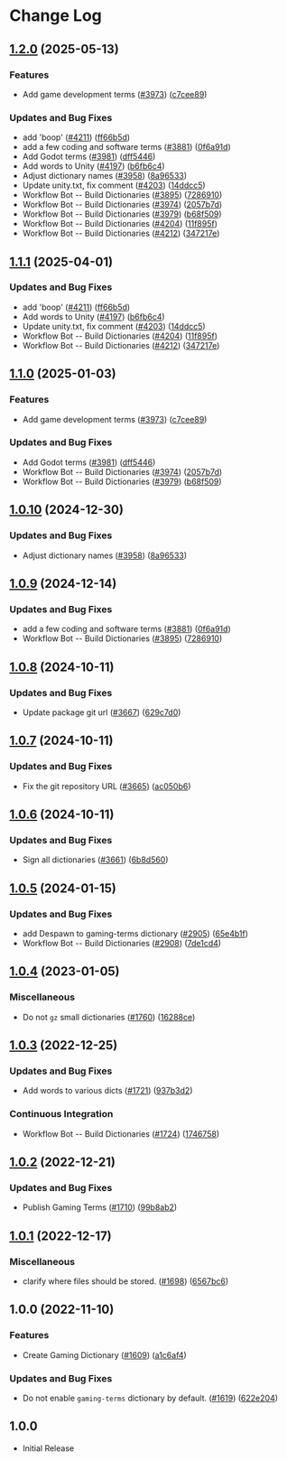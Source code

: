 # Change Log

## [1.2.0](https://github.com/ccoveille-forks/cspell-dicts/compare/@cspell/dict-gaming-terms@1.1.1...@cspell/dict-gaming-terms@1.2.0) (2025-05-13)


### Features

* Add game development terms ([#3973](https://github.com/ccoveille-forks/cspell-dicts/issues/3973)) ([c7cee89](https://github.com/ccoveille-forks/cspell-dicts/commit/c7cee89f83ff8924d58cbb1fcc31a1d68ba94c7c))


### Updates and Bug Fixes

* add 'boop' ([#4211](https://github.com/ccoveille-forks/cspell-dicts/issues/4211)) ([ff66b5d](https://github.com/ccoveille-forks/cspell-dicts/commit/ff66b5d04094048afdac3153dace1edc6d8a7fdc))
* add a few coding and software terms ([#3881](https://github.com/ccoveille-forks/cspell-dicts/issues/3881)) ([0f6a91d](https://github.com/ccoveille-forks/cspell-dicts/commit/0f6a91d7c4aa74180798a1b2fcbe338c3900d173))
* Add Godot terms ([#3981](https://github.com/ccoveille-forks/cspell-dicts/issues/3981)) ([dff5446](https://github.com/ccoveille-forks/cspell-dicts/commit/dff544642bd7a0f1594674d1d2e4b74b427a3724))
* Add words to Unity ([#4197](https://github.com/ccoveille-forks/cspell-dicts/issues/4197)) ([b6fb6c4](https://github.com/ccoveille-forks/cspell-dicts/commit/b6fb6c49ac396253f740dc963bc8314201b5755d))
* Adjust dictionary names ([#3958](https://github.com/ccoveille-forks/cspell-dicts/issues/3958)) ([8a96533](https://github.com/ccoveille-forks/cspell-dicts/commit/8a96533bec21280103740868b81559437c413501))
* Update unity.txt, fix comment ([#4203](https://github.com/ccoveille-forks/cspell-dicts/issues/4203)) ([14ddcc5](https://github.com/ccoveille-forks/cspell-dicts/commit/14ddcc5c06c5fcaf2de088e60d6e30a73008184b))
* Workflow Bot -- Build Dictionaries ([#3895](https://github.com/ccoveille-forks/cspell-dicts/issues/3895)) ([7286910](https://github.com/ccoveille-forks/cspell-dicts/commit/72869100c67a69419f53aa6c1033f45a856c7ca6))
* Workflow Bot -- Build Dictionaries ([#3974](https://github.com/ccoveille-forks/cspell-dicts/issues/3974)) ([2057b7d](https://github.com/ccoveille-forks/cspell-dicts/commit/2057b7d2fc5e8ad0b0ba7b097f360983b0dea63b))
* Workflow Bot -- Build Dictionaries ([#3979](https://github.com/ccoveille-forks/cspell-dicts/issues/3979)) ([b68f509](https://github.com/ccoveille-forks/cspell-dicts/commit/b68f5092d86fd7d85ab001262ec73c1fa636c24c))
* Workflow Bot -- Build Dictionaries ([#4204](https://github.com/ccoveille-forks/cspell-dicts/issues/4204)) ([11f895f](https://github.com/ccoveille-forks/cspell-dicts/commit/11f895fd5a30a19551617c2804b24c25331a98be))
* Workflow Bot -- Build Dictionaries ([#4212](https://github.com/ccoveille-forks/cspell-dicts/issues/4212)) ([347217e](https://github.com/ccoveille-forks/cspell-dicts/commit/347217e0493ac89335829185365f97148354f821))

## [1.1.1](https://github.com/streetsidesoftware/cspell-dicts/compare/@cspell/dict-gaming-terms@1.1.0...@cspell/dict-gaming-terms@1.1.1) (2025-04-01)


### Updates and Bug Fixes

* add 'boop' ([#4211](https://github.com/streetsidesoftware/cspell-dicts/issues/4211)) ([ff66b5d](https://github.com/streetsidesoftware/cspell-dicts/commit/ff66b5d04094048afdac3153dace1edc6d8a7fdc))
* Add words to Unity ([#4197](https://github.com/streetsidesoftware/cspell-dicts/issues/4197)) ([b6fb6c4](https://github.com/streetsidesoftware/cspell-dicts/commit/b6fb6c49ac396253f740dc963bc8314201b5755d))
* Update unity.txt, fix comment ([#4203](https://github.com/streetsidesoftware/cspell-dicts/issues/4203)) ([14ddcc5](https://github.com/streetsidesoftware/cspell-dicts/commit/14ddcc5c06c5fcaf2de088e60d6e30a73008184b))
* Workflow Bot -- Build Dictionaries ([#4204](https://github.com/streetsidesoftware/cspell-dicts/issues/4204)) ([11f895f](https://github.com/streetsidesoftware/cspell-dicts/commit/11f895fd5a30a19551617c2804b24c25331a98be))
* Workflow Bot -- Build Dictionaries ([#4212](https://github.com/streetsidesoftware/cspell-dicts/issues/4212)) ([347217e](https://github.com/streetsidesoftware/cspell-dicts/commit/347217e0493ac89335829185365f97148354f821))

## [1.1.0](https://github.com/streetsidesoftware/cspell-dicts/compare/@cspell/dict-gaming-terms@1.0.10...@cspell/dict-gaming-terms@1.1.0) (2025-01-03)


### Features

* Add game development terms ([#3973](https://github.com/streetsidesoftware/cspell-dicts/issues/3973)) ([c7cee89](https://github.com/streetsidesoftware/cspell-dicts/commit/c7cee89f83ff8924d58cbb1fcc31a1d68ba94c7c))


### Updates and Bug Fixes

* Add Godot terms ([#3981](https://github.com/streetsidesoftware/cspell-dicts/issues/3981)) ([dff5446](https://github.com/streetsidesoftware/cspell-dicts/commit/dff544642bd7a0f1594674d1d2e4b74b427a3724))
* Workflow Bot -- Build Dictionaries ([#3974](https://github.com/streetsidesoftware/cspell-dicts/issues/3974)) ([2057b7d](https://github.com/streetsidesoftware/cspell-dicts/commit/2057b7d2fc5e8ad0b0ba7b097f360983b0dea63b))
* Workflow Bot -- Build Dictionaries ([#3979](https://github.com/streetsidesoftware/cspell-dicts/issues/3979)) ([b68f509](https://github.com/streetsidesoftware/cspell-dicts/commit/b68f5092d86fd7d85ab001262ec73c1fa636c24c))

## [1.0.10](https://github.com/streetsidesoftware/cspell-dicts/compare/@cspell/dict-gaming-terms@1.0.9...@cspell/dict-gaming-terms@1.0.10) (2024-12-30)


### Updates and Bug Fixes

* Adjust dictionary names ([#3958](https://github.com/streetsidesoftware/cspell-dicts/issues/3958)) ([8a96533](https://github.com/streetsidesoftware/cspell-dicts/commit/8a96533bec21280103740868b81559437c413501))

## [1.0.9](https://github.com/streetsidesoftware/cspell-dicts/compare/@cspell/dict-gaming-terms@1.0.8...@cspell/dict-gaming-terms@1.0.9) (2024-12-14)


### Updates and Bug Fixes

* add a few coding and software terms ([#3881](https://github.com/streetsidesoftware/cspell-dicts/issues/3881)) ([0f6a91d](https://github.com/streetsidesoftware/cspell-dicts/commit/0f6a91d7c4aa74180798a1b2fcbe338c3900d173))
* Workflow Bot -- Build Dictionaries ([#3895](https://github.com/streetsidesoftware/cspell-dicts/issues/3895)) ([7286910](https://github.com/streetsidesoftware/cspell-dicts/commit/72869100c67a69419f53aa6c1033f45a856c7ca6))

## [1.0.8](https://github.com/streetsidesoftware/cspell-dicts/compare/@cspell/dict-gaming-terms@1.0.7...@cspell/dict-gaming-terms@1.0.8) (2024-10-11)


### Updates and Bug Fixes

* Update package git url ([#3667](https://github.com/streetsidesoftware/cspell-dicts/issues/3667)) ([629c7d0](https://github.com/streetsidesoftware/cspell-dicts/commit/629c7d0a5e1bacad1d3874b1f8372edc3494ef97))

## [1.0.7](https://github.com/streetsidesoftware/cspell-dicts/compare/@cspell/dict-gaming-terms@1.0.6...@cspell/dict-gaming-terms@1.0.7) (2024-10-11)


### Updates and Bug Fixes

* Fix the git repository URL ([#3665](https://github.com/streetsidesoftware/cspell-dicts/issues/3665)) ([ac050b6](https://github.com/streetsidesoftware/cspell-dicts/commit/ac050b697d57820109995e92fac5ccc32ced1723))

## [1.0.6](https://github.com/streetsidesoftware/cspell-dicts/compare/@cspell/dict-gaming-terms@1.0.5...@cspell/dict-gaming-terms@1.0.6) (2024-10-11)


### Updates and Bug Fixes

* Sign all dictionaries ([#3661](https://github.com/streetsidesoftware/cspell-dicts/issues/3661)) ([6b8d560](https://github.com/streetsidesoftware/cspell-dicts/commit/6b8d560cf51a593458ce42bca415859f872cfc97))

## [1.0.5](https://github.com/streetsidesoftware/cspell-dicts/compare/@cspell/dict-gaming-terms@1.0.4...@cspell/dict-gaming-terms@1.0.5) (2024-01-15)


### Updates and Bug Fixes

* add Despawn to gaming-terms dictionary ([#2905](https://github.com/streetsidesoftware/cspell-dicts/issues/2905)) ([65e4b1f](https://github.com/streetsidesoftware/cspell-dicts/commit/65e4b1f7196668ddbb5e49b095a10cb5eb6728fb))
* Workflow Bot -- Build Dictionaries ([#2908](https://github.com/streetsidesoftware/cspell-dicts/issues/2908)) ([7de1cd4](https://github.com/streetsidesoftware/cspell-dicts/commit/7de1cd4566022d6a84b7e259d6e339237abeff8f))

## [1.0.4](https://github.com/streetsidesoftware/cspell-dicts/compare/@cspell/dict-gaming-terms@1.0.3...@cspell/dict-gaming-terms@1.0.4) (2023-01-05)


### Miscellaneous

* Do not `gz` small dictionaries ([#1760](https://github.com/streetsidesoftware/cspell-dicts/issues/1760)) ([16288ce](https://github.com/streetsidesoftware/cspell-dicts/commit/16288ced75b3cc640558a983875ed2b2de2b5703))

## [1.0.3](https://github.com/streetsidesoftware/cspell-dicts/compare/@cspell/dict-gaming-terms@1.0.2...@cspell/dict-gaming-terms@1.0.3) (2022-12-25)


### Updates and Bug Fixes

* Add words to various dicts ([#1721](https://github.com/streetsidesoftware/cspell-dicts/issues/1721)) ([937b3d2](https://github.com/streetsidesoftware/cspell-dicts/commit/937b3d2895181736a1451bc4e641732e9c224b93))


### Continuous Integration

* Workflow Bot -- Build Dictionaries ([#1724](https://github.com/streetsidesoftware/cspell-dicts/issues/1724)) ([1746758](https://github.com/streetsidesoftware/cspell-dicts/commit/174675897e18e77a6b2a7cf46983fd12f96ffc8f))

## [1.0.2](https://github.com/streetsidesoftware/cspell-dicts/compare/@cspell/dict-gaming-terms@1.0.1...@cspell/dict-gaming-terms@1.0.2) (2022-12-21)


### Updates and Bug Fixes

* Publish Gaming Terms ([#1710](https://github.com/streetsidesoftware/cspell-dicts/issues/1710)) ([99b8ab2](https://github.com/streetsidesoftware/cspell-dicts/commit/99b8ab280e665677463acddf4b7033cb05e1a3e6))

## [1.0.1](https://github.com/streetsidesoftware/cspell-dicts/compare/@cspell/dict-gaming-terms@1.0.0...@cspell/dict-gaming-terms@1.0.1) (2022-12-17)


### Miscellaneous

* clarify where files should be stored. ([#1698](https://github.com/streetsidesoftware/cspell-dicts/issues/1698)) ([6567bc6](https://github.com/streetsidesoftware/cspell-dicts/commit/6567bc62130404cb32945bdcc3bf07316c839396))

## 1.0.0 (2022-11-10)


### Features

* Create Gaming Dictionary ([#1609](https://github.com/streetsidesoftware/cspell-dicts/issues/1609)) ([a1c6af4](https://github.com/streetsidesoftware/cspell-dicts/commit/a1c6af4196092e03ed6b3cf550b7b2185a2e7d1a))


### Updates and Bug Fixes

* Do not enable `gaming-terms` dictionary by default. ([#1619](https://github.com/streetsidesoftware/cspell-dicts/issues/1619)) ([622e204](https://github.com/streetsidesoftware/cspell-dicts/commit/622e2046c60ec11685fa6bbd51ec750cf36ab337))

## 1.0.0

- Initial Release
